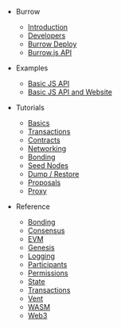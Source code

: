 - Burrow
    - [Introduction](README.md)
    - [Developers](developers.md)
    - [Burrow Deploy](deploy.md)
    - [Burrow.js API](js-api.md)

- Examples
    - [Basic JS API](example/basic-app/README.md)
    - [Basic JS API and Website](example/basic-app-website/README.md)

- Tutorials
    - [Basics](tutorials/1-basics.md)
    - [Transactions](tutorials/2-transactions.md)
    - [Contracts](tutorials/3-contracts.md)
    - [Networking](tutorials/4-networking.md)
    - [Bonding](tutorials/5-bonding.md)
    - [Seed Nodes](tutorials/6-seeding.md)
    - [Dump / Restore](tutorials/7-dump-restore.md)
    - [Proposals](tutorials/8-proposals.md)
    - [Proxy](tutorials/9-proxy.md)

- Reference
    - [Bonding](reference/bonding.md)
    - [Consensus](reference/consensus.md)
    - [EVM](reference/evm.md)
    - [Genesis](reference/genesis.md)
    - [Logging](reference/logging.md)
    - [Participants](reference/participants.md)
    - [Permissions](reference/permissions.md)
    - [State](reference/state.md)
    - [Transactions](reference/transactions.md)
    - [Vent](reference/vent.md)
    - [WASM](reference/wasm.md)
    - [Web3](reference/web3.md)
